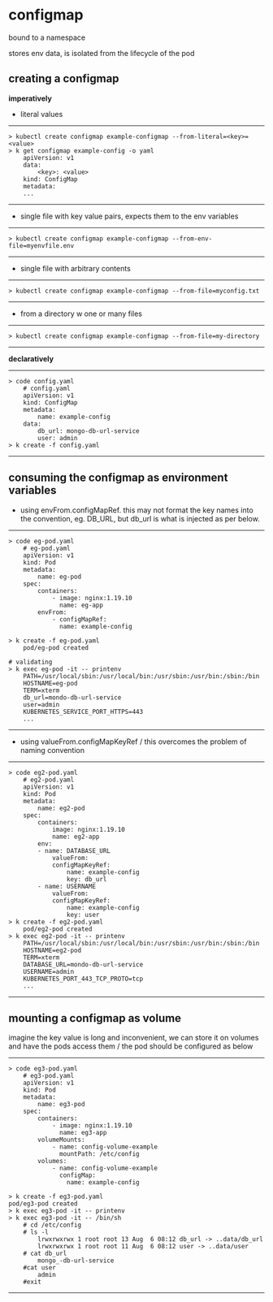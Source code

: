 # configmap

bound to a namespace

stores env data, is isolated from the lifecycle of the pod

## creating a configmap

**imperatively**

* literal values
--- 
    > kubectl create configmap example-configmap --from-literal=<key>=<value>
    > k get configmap example-config -o yaml
        apiVersion: v1
        data:
            <key>: <value>
        kind: ConfigMap
        metadata:
        ...
---
* single file with key value pairs, expects them to the env variables
---
    > kubectl create configmap example-configmap --from-env-file=myenvfile.env
---
* single file with arbitrary contents
---
    > kubectl create configmap example-configmap --from-file=myconfig.txt
---
* from a directory w one or many files
---
    > kubectl create configmap example-configmap --from-file=my-directory
---

**declaratively**

---
    > code config.yaml
        # config.yaml
        apiVersion: v1
        kind: ConfigMap
        metadata:
            name: example-config
        data:
            db_url: mongo-db-url-service
            user: admin
    > k create -f config.yaml
---

## consuming the configmap as environment variables

* using envFrom.configMapRef. 
this may not format the key names into the convention, eg. DB_URL, but db_url is what is injected as per below.

---
    > code eg-pod.yaml
        # eg-pod.yaml
        apiVersion: v1
        kind: Pod
        metadata:
            name: eg-pod
        spec:
            containers:
                - image: nginx:1.19.10
                  name: eg-app
            envFrom:
                - configMapRef:
                  name: example-config
                  
    > k create -f eg-pod.yaml
        pod/eg-pod created

    # validating
    > k exec eg-pod -it -- printenv
        PATH=/usr/local/sbin:/usr/local/bin:/usr/sbin:/usr/bin:/sbin:/bin
        HOSTNAME=eg-pod
        TERM=xterm
        db_url=mondo-db-url-service
        user=admin
        KUBERNETES_SERVICE_PORT_HTTPS=443
        ...
---

* using valueFrom.configMapKeyRef /
this overcomes the problem of naming convention

---
    > code eg2-pod.yaml
        # eg2-pod.yaml
        apiVersion: v1
        kind: Pod
        metadata:
            name: eg2-pod
        spec:
            containers:
                image: nginx:1.19.10
                name: eg2-app
            env:
            - name: DATABASE_URL
                valueFrom: 
                configMapKeyRef:
                    name: example-config
                    key: db_url
            - name: USERNAME
                valueFrom: 
                configMapKeyRef:
                    name: example-config
                    key: user
    > k create -f eg2-pod.yaml
        pod/eg2-pod created
    > k exec eg2-pod -it -- printenv
        PATH=/usr/local/sbin:/usr/local/bin:/usr/sbin:/usr/bin:/sbin:/bin
        HOSTNAME=eg2-pod
        TERM=xterm
        DATABASE_URL=mondo-db-url-service
        USERNAME=admin
        KUBERNETES_PORT_443_TCP_PROTO=tcp
        ...
---

## mounting a configmap as volume

imagine the key value is long and inconvenient, we can store it on volumes and have the pods access them /
the pod should be configured as below

---
    > code eg3-pod.yaml
        # eg3-pod.yaml
        apiVersion: v1
        kind: Pod
        metadata:
            name: eg3-pod
        spec:
            containers:
                - image: nginx:1.19.10
                  name: eg3-app
            volumeMounts:
                - name: config-volume-example
                  mountPath: /etc/config
            volumes:
                - name: config-volume-example
                  configMap:
                    name: example-config

    > k create -f eg3-pod.yaml
    pod/eg3-pod created
    > k exec eg3-pod -it -- printenv
    > k exec eg3-pod -it -- /bin/sh
        # cd /etc/config
        # ls -l 
            lrwxrwxrwx 1 root root 13 Aug  6 08:12 db_url -> ..data/db_url
            lrwxrwxrwx 1 root root 11 Aug  6 08:12 user -> ..data/user
        # cat db_url
            mongo_-db-url-service
        #cat user
            admin
        #exit
---

